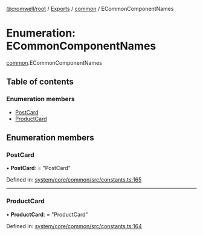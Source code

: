 [@cromwell/root](../README.md) / [Exports](../modules.md) / [common](../modules/common.md) / ECommonComponentNames

# Enumeration: ECommonComponentNames

[common](../modules/common.md).ECommonComponentNames

## Table of contents

### Enumeration members

- [PostCard](common.ecommoncomponentnames.md#postcard)
- [ProductCard](common.ecommoncomponentnames.md#productcard)

## Enumeration members

### PostCard

• **PostCard**: = "PostCard"

Defined in: [system/core/common/src/constants.ts:165](https://github.com/CromwellCMS/Cromwell/blob/8568c07/system/core/common/src/constants.ts#L165)

___

### ProductCard

• **ProductCard**: = "ProductCard"

Defined in: [system/core/common/src/constants.ts:164](https://github.com/CromwellCMS/Cromwell/blob/8568c07/system/core/common/src/constants.ts#L164)
